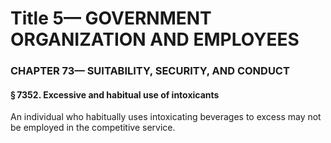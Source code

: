 
# Title 5— GOVERNMENT ORGANIZATION AND EMPLOYEES
### CHAPTER 73— SUITABILITY, SECURITY, AND CONDUCT
#### § 7352. Excessive and habitual use of intoxicants

An individual who habitually uses intoxicating beverages to excess may not be employed in the competitive service.
